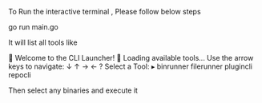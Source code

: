 To Run the interactive terminal , Please follow below steps

go run main.go

It will list all tools like 

👋 Welcome to the CLI Launcher!
📂 Loading available tools...
Use the arrow keys to navigate: ↓ ↑ → ← 
? Select a Tool: 
  ▸ binrunner
    filerunner
    plugincli
    repocli

Then select any binaries and execute it
